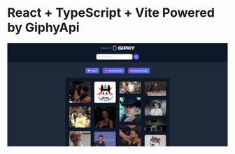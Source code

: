 # React + TypeScript + Vite Powered by GiphyApi

![Captura-2024-01-05 001984](./public//Captura%20de%20pantalla%202024-01-05%20184139.png)
